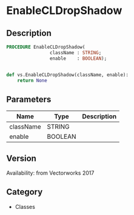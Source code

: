 # EnableCLDropShadow

## Description
```pascal
PROCEDURE EnableCLDropShadow(
				className : STRING;
				enable    : BOOLEAN);
```

```python

def vs.EnableCLDropShadow(className, enable):
    return None
```

## Parameters
|Name|Type|Description|
|---|---|---|
|className|STRING||
|enable|BOOLEAN||

## Version
Availability: from Vectorworks 2017
## Category
* Classes

